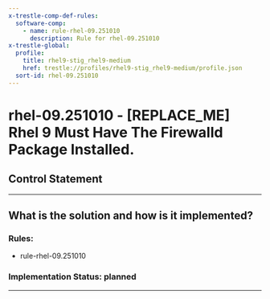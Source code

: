 ```yaml
---
x-trestle-comp-def-rules:
  software-comp:
    - name: rule-rhel-09.251010
      description: Rule for rhel-09.251010
x-trestle-global:
  profile:
    title: rhel9-stig_rhel9-medium
    href: trestle://profiles/rhel9-stig_rhel9-medium/profile.json
  sort-id: rhel-09.251010
---
```


# rhel-09.251010 - \[REPLACE_ME\] Rhel 9 Must Have The Firewalld Package Installed.

## Control Statement

______________________________________________________________________

## What is the solution and how is it implemented?

<!-- For implementation status enter one of: implemented, partial, planned, alternative, not-applicable -->

<!-- Note that the list of rules under ### Rules: is read-only and changes will not be captured after assembly to JSON -->

<!-- Add control implementation description here for control: rhel-09.251010 -->

### Rules:

  - rule-rhel-09.251010

### Implementation Status: planned

______________________________________________________________________
